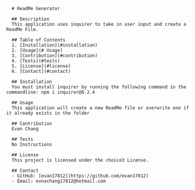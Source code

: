 
      # ReadMe Generator
      
      ## Description
      This application uses inquirer to take in user input and create a ReadMe File.
      
      ## Table of Contents
      1. [Installation](#installation)
      2. [Usage](# Usage)
      3. [Contribution](#contribution)
      4. [Tests](#tests)
      5. [License](#license)
      6. [Contact](#contact)
      
      ## Installation
      You must install inquirer by running the following command in the commandline: npm i inquirer@8.2.4
      
      ## Usage
      This application will create a new ReadMe file or overwrite one if it already exists in the folder
      
      ## Contribution
      Evan Chang
      
      ## Tests
      No Instructions
      
      ## License
      This project is licensed under the choice3 License.
      
      ## Contact
      - GitHub: [evan17812](https://github.com/evan17812)
      - Email: evnachang17812@hotmail.com
      
